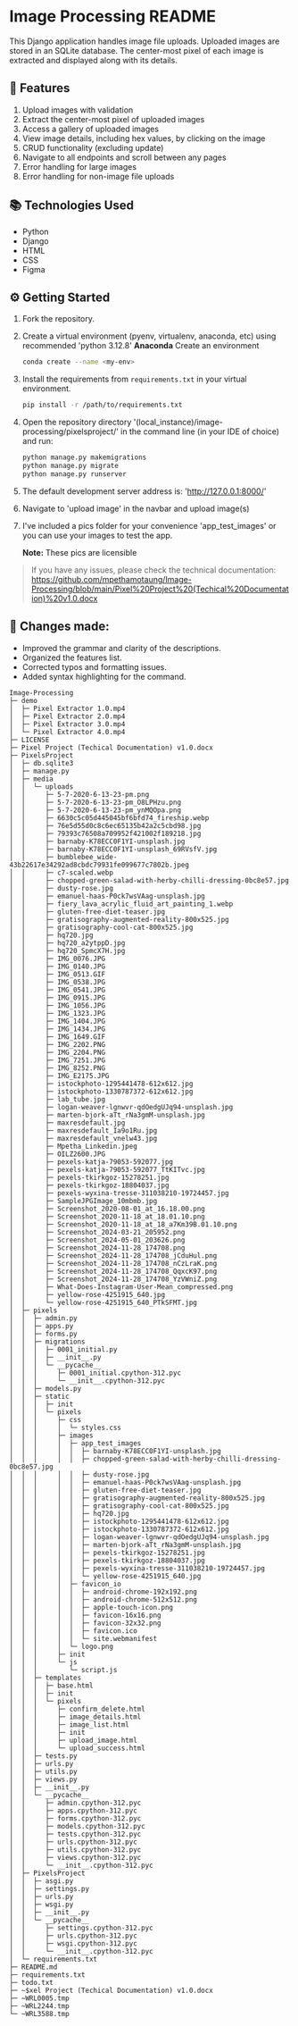 # Image Processing README

This Django application handles image file uploads. Uploaded images are stored in an SQLite database. The center-most pixel of each image is extracted and displayed along with its details.

## 🔬 Features
1. Upload images with validation
2. Extract the center-most pixel of uploaded images
3. Access a gallery of uploaded images
4. View image details, including hex values, by clicking on the image
5. CRUD functionality (excluding update)
6. Navigate to all endpoints and scroll between any pages
7. Error handling for large images
8. Error handling for non-image file uploads

## 📚 Technologies Used
* Python
* Django
* HTML
* CSS
* Figma

## ⚙ Getting Started
1. Fork the repository.
2. Create a virtual environment (pyenv, virtualenv, anaconda, etc) using recommended 'python 3.12.8'
  **Anaconda**
   Create an environment
     ```sh
     conda create --name <my-env>

3. Install the requirements from `requirements.txt` in your virtual environment.
   
   ```sh
   pip install -r /path/to/requirements.txt
4. Open the repository directory '(local_instance)/image-processing/pixelsproject/' in the command line (in your IDE of choice) and run:
   ```sh
   python manage.py makemigrations
   python manage.py migrate
   python manage.py runserver
5. The default development server address is:  'http://127.0.0.1:8000/'
6. Navigate to 'upload image' in the navbar and upload image(s)
7. I've included a pics folder for your convenience 'app_test_images' or you can use your images to test the app.
   
   **Note:** These pics are licensible 
   
> If you have any issues, please check the technical documentation: https://github.com/mpethamotaung/Image-Processing/blob/main/Pixel%20Project%20(Techical%20Documentation)%20v1.0.docx

## 🔎 Changes made:
- Improved the grammar and clarity of the descriptions.
- Organized the features list.
- Corrected typos and formatting issues.
- Added syntax highlighting for the command.

```
Image-Processing
├─ demo
│  ├─ Pixel Extractor 1.0.mp4
│  ├─ Pixel Extractor 2.0.mp4
│  ├─ Pixel Extractor 3.0.mp4
│  └─ Pixel Extractor 4.0.mp4
├─ LICENSE
├─ Pixel Project (Techical Documentation) v1.0.docx
├─ PixelsProject
│  ├─ db.sqlite3
│  ├─ manage.py
│  ├─ media
│  │  └─ uploads
│  │     ├─ 5-7-2020-6-13-23-pm.png
│  │     ├─ 5-7-2020-6-13-23-pm_O8LPHzu.png
│  │     ├─ 5-7-2020-6-13-23-pm_ynMQOpa.png
│  │     ├─ 6630c5c05d445045bf6bfd74_fireship.webp
│  │     ├─ 76e5d55d0c8c6ec65135b42a2c5cbd98.jpg
│  │     ├─ 79393c76508a709952f421002f189218.jpg
│  │     ├─ barnaby-K78ECC0F1YI-unsplash.jpg
│  │     ├─ barnaby-K78ECC0F1YI-unsplash_69RVsfV.jpg
│  │     ├─ bumblebee_wide-43b22617e34292ad8cbdc79931fe099677c7802b.jpeg
│  │     ├─ c7-scaled.webp
│  │     ├─ chopped-green-salad-with-herby-chilli-dressing-0bc8e57.jpg
│  │     ├─ dusty-rose.jpg
│  │     ├─ emanuel-haas-P0ck7wsVAag-unsplash.jpg
│  │     ├─ fiery_lava_acrylic_fluid_art_painting_1.webp
│  │     ├─ gluten-free-diet-teaser.jpg
│  │     ├─ gratisography-augmented-reality-800x525.jpg
│  │     ├─ gratisography-cool-cat-800x525.jpg
│  │     ├─ hq720.jpg
│  │     ├─ hq720_a2ytppD.jpg
│  │     ├─ hq720_SpmcX7H.jpg
│  │     ├─ IMG_0076.JPG
│  │     ├─ IMG_0140.JPG
│  │     ├─ IMG_0513.GIF
│  │     ├─ IMG_0538.JPG
│  │     ├─ IMG_0541.JPG
│  │     ├─ IMG_0915.JPG
│  │     ├─ IMG_1056.JPG
│  │     ├─ IMG_1323.JPG
│  │     ├─ IMG_1404.JPG
│  │     ├─ IMG_1434.JPG
│  │     ├─ IMG_1649.GIF
│  │     ├─ IMG_2202.PNG
│  │     ├─ IMG_2204.PNG
│  │     ├─ IMG_7251.JPG
│  │     ├─ IMG_8252.PNG
│  │     ├─ IMG_E2175.JPG
│  │     ├─ istockphoto-1295441478-612x612.jpg
│  │     ├─ istockphoto-1330787372-612x612.jpg
│  │     ├─ lab_tube.jpg
│  │     ├─ logan-weaver-lgnwvr-qdOedgUJq94-unsplash.jpg
│  │     ├─ marten-bjork-aTt_rNa3gmM-unsplash.jpg
│  │     ├─ maxresdefault.jpg
│  │     ├─ maxresdefault_Ia9o1Ru.jpg
│  │     ├─ maxresdefault_vnelw43.jpg
│  │     ├─ Mpetha_Linkedin.jpeg
│  │     ├─ OILZ2600.JPG
│  │     ├─ pexels-katja-79053-592077.jpg
│  │     ├─ pexels-katja-79053-592077_TtKITvc.jpg
│  │     ├─ pexels-tkirkgoz-15278251.jpg
│  │     ├─ pexels-tkirkgoz-18804037.jpg
│  │     ├─ pexels-wyxina-tresse-311038210-19724457.jpg
│  │     ├─ SampleJPGImage_10mbmb.jpg
│  │     ├─ Screenshot_2020-08-01_at_16.18.00.png
│  │     ├─ Screenshot_2020-11-18_at_18.01.10.png
│  │     ├─ Screenshot_2020-11-18_at_18_a7Km39B.01.10.png
│  │     ├─ Screenshot_2024-03-21_205952.png
│  │     ├─ Screenshot_2024-05-01_203626.png
│  │     ├─ Screenshot_2024-11-28_174708.png
│  │     ├─ Screenshot_2024-11-28_174708_jCduHul.png
│  │     ├─ Screenshot_2024-11-28_174708_nCzLraK.png
│  │     ├─ Screenshot_2024-11-28_174708_QqxcK97.png
│  │     ├─ Screenshot_2024-11-28_174708_YzVWniZ.png
│  │     ├─ What-Does-Instagram-User-Mean_compressed.png
│  │     ├─ yellow-rose-4251915_640.jpg
│  │     └─ yellow-rose-4251915_640_PTkSFMT.jpg
│  ├─ pixels
│  │  ├─ admin.py
│  │  ├─ apps.py
│  │  ├─ forms.py
│  │  ├─ migrations
│  │  │  ├─ 0001_initial.py
│  │  │  ├─ __init__.py
│  │  │  └─ __pycache__
│  │  │     ├─ 0001_initial.cpython-312.pyc
│  │  │     └─ __init__.cpython-312.pyc
│  │  ├─ models.py
│  │  ├─ static
│  │  │  ├─ init
│  │  │  └─ pixels
│  │  │     ├─ css
│  │  │     │  └─ styles.css
│  │  │     ├─ images
│  │  │     │  ├─ app_test_images
│  │  │     │  │  ├─ barnaby-K78ECC0F1YI-unsplash.jpg
│  │  │     │  │  ├─ chopped-green-salad-with-herby-chilli-dressing-0bc8e57.jpg
│  │  │     │  │  ├─ dusty-rose.jpg
│  │  │     │  │  ├─ emanuel-haas-P0ck7wsVAag-unsplash.jpg
│  │  │     │  │  ├─ gluten-free-diet-teaser.jpg
│  │  │     │  │  ├─ gratisography-augmented-reality-800x525.jpg
│  │  │     │  │  ├─ gratisography-cool-cat-800x525.jpg
│  │  │     │  │  ├─ hq720.jpg
│  │  │     │  │  ├─ istockphoto-1295441478-612x612.jpg
│  │  │     │  │  ├─ istockphoto-1330787372-612x612.jpg
│  │  │     │  │  ├─ logan-weaver-lgnwvr-qdOedgUJq94-unsplash.jpg
│  │  │     │  │  ├─ marten-bjork-aTt_rNa3gmM-unsplash.jpg
│  │  │     │  │  ├─ pexels-tkirkgoz-15278251.jpg
│  │  │     │  │  ├─ pexels-tkirkgoz-18804037.jpg
│  │  │     │  │  ├─ pexels-wyxina-tresse-311038210-19724457.jpg
│  │  │     │  │  └─ yellow-rose-4251915_640.jpg
│  │  │     │  ├─ favicon_io
│  │  │     │  │  ├─ android-chrome-192x192.png
│  │  │     │  │  ├─ android-chrome-512x512.png
│  │  │     │  │  ├─ apple-touch-icon.png
│  │  │     │  │  ├─ favicon-16x16.png
│  │  │     │  │  ├─ favicon-32x32.png
│  │  │     │  │  ├─ favicon.ico
│  │  │     │  │  └─ site.webmanifest
│  │  │     │  └─ logo.png
│  │  │     ├─ init
│  │  │     └─ js
│  │  │        └─ script.js
│  │  ├─ templates
│  │  │  ├─ base.html
│  │  │  ├─ init
│  │  │  └─ pixels
│  │  │     ├─ confirm_delete.html
│  │  │     ├─ image_details.html
│  │  │     ├─ image_list.html
│  │  │     ├─ init
│  │  │     ├─ upload_image.html
│  │  │     └─ upload_success.html
│  │  ├─ tests.py
│  │  ├─ urls.py
│  │  ├─ utils.py
│  │  ├─ views.py
│  │  ├─ __init__.py
│  │  └─ __pycache__
│  │     ├─ admin.cpython-312.pyc
│  │     ├─ apps.cpython-312.pyc
│  │     ├─ forms.cpython-312.pyc
│  │     ├─ models.cpython-312.pyc
│  │     ├─ tests.cpython-312.pyc
│  │     ├─ urls.cpython-312.pyc
│  │     ├─ utils.cpython-312.pyc
│  │     ├─ views.cpython-312.pyc
│  │     └─ __init__.cpython-312.pyc
│  ├─ PixelsProject
│  │  ├─ asgi.py
│  │  ├─ settings.py
│  │  ├─ urls.py
│  │  ├─ wsgi.py
│  │  ├─ __init__.py
│  │  └─ __pycache__
│  │     ├─ settings.cpython-312.pyc
│  │     ├─ urls.cpython-312.pyc
│  │     ├─ wsgi.cpython-312.pyc
│  │     └─ __init__.cpython-312.pyc
│  └─ requirements.txt
├─ README.md
├─ requirements.txt
├─ todo.txt
├─ ~$xel Project (Techical Documentation) v1.0.docx
├─ ~WRL0005.tmp
├─ ~WRL2244.tmp
└─ ~WRL3588.tmp

```